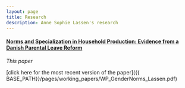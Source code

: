 ```yaml
---
layout: page
title: Research
description: Anne Sophie Lassen's research
---
```

#### <u>Norms and Specialization in Household Production: Evidence from a Danish Parental Leave Reform</u>
*This paper*

[click here for the most recent version of the paper]({{ BASE_PATH}}/pages/working_papers/WP_GenderNorms_Lassen.pdf)


<!-- Note: this is how to write a comment in HTML. Everything in here won't show up on your webpage.-->

<!--
To increase the size of the title, use fewer # in front of the paper title.
To decrease the size of the title, use more #. 
To remove the italics, remove the * before and after the description
To remove the underline from the title, remove the <u> tags (<u> and </u>)
-->